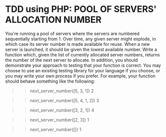 # TDD using PHP: POOL OF SERVERS' ALLOCATION NUMBER

You're running a pool of servers where the servers are numbered sequentially
starting from 1. Over time, any given server might explode, in which case its server
number is made available for reuse. When a new server is launched, it should be
given the lowest available number.
Write a function which, given the list of currently allocated server numbers, returns
the number of the next server to allocate. In addition, you should demonstrate your
approach to testing that your function is correct. You may choose to use an existing
testing library for your language if you choose, or you may write your own process if
you prefer.
For example, your function should behave something like the following:

>> next_server_number([5, 3, 1])
2

>> next_server_number([5, 4, 1, 2])
3

>> next_server_number([3, 2, 1])
4

>> next_server_number([2, 3])
1

>> next_server_number([])
1

